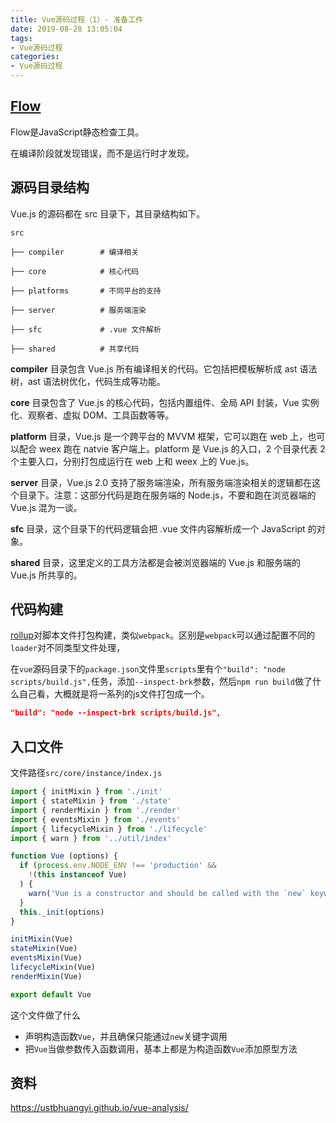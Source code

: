 ```yaml
---
title: Vue源码过程（1）- 准备工作
date: 2019-08-28 13:05:04
tags: 
- Vue源码过程
categories: 
- Vue源码过程
---
```


## [Flow](https://flow.org/)

Flow是JavaScript静态检查工具。

在编译阶段就发现错误，而不是运行时才发现。



## 源码目录结构

Vue.js 的源码都在 src 目录下，其目录结构如下。

```
src

├── compiler        # 编译相关 

├── core            # 核心代码 

├── platforms       # 不同平台的支持

├── server          # 服务端渲染

├── sfc             # .vue 文件解析

├── shared          # 共享代码
```

**compiler** 目录包含 Vue.js 所有编译相关的代码。它包括把模板解析成 ast 语法树，ast 语法树优化，代码生成等功能。

**core** 目录包含了 Vue.js 的核心代码，包括内置组件、全局 API 封装，Vue 实例化、观察者、虚拟 DOM、工具函数等等。

**platform** 目录，Vue.js 是一个跨平台的 MVVM 框架，它可以跑在 web 上，也可以配合 weex 跑在 natvie 客户端上。platform 是 Vue.js 的入口，2 个目录代表 2 个主要入口，分别打包成运行在 web 上和 weex 上的 Vue.js。

**server** 目录，Vue.js 2.0 支持了服务端渲染，所有服务端渲染相关的逻辑都在这个目录下。注意：这部分代码是跑在服务端的 Node.js，不要和跑在浏览器端的 Vue.js 混为一谈。

**sfc** 目录，这个目录下的代码逻辑会把 .vue 文件内容解析成一个 JavaScript 的对象。

**shared** 目录，这里定义的工具方法都是会被浏览器端的 Vue.js 和服务端的 Vue.js 所共享的。



## 代码构建

[rollup](https://rollupjs.org/guide/en/)对脚本文件打包构建，类似`webpack`。区别是`webpack`可以通过配置不同的`loader`对不同类型文件处理，

在`vue`源码目录下的`package.json`文件里`scripts`里有个`"build": "node scripts/build.js",`任务，添加`--inspect-brk`参数，然后`npm run build`做了什么自己看，大概就是将一系列的js文件打包成一个。

```json
"build": "node --inspect-brk scripts/build.js",
```



## 入口文件

文件路径`src/core/instance/index.js`

```javascript
import { initMixin } from './init'
import { stateMixin } from './state'
import { renderMixin } from './render'
import { eventsMixin } from './events'
import { lifecycleMixin } from './lifecycle'
import { warn } from '../util/index'

function Vue (options) {
  if (process.env.NODE_ENV !== 'production' &&
    !(this instanceof Vue)
  ) {
    warn('Vue is a constructor and should be called with the `new` keyword')
  }
  this._init(options)
}

initMixin(Vue)
stateMixin(Vue)
eventsMixin(Vue)
lifecycleMixin(Vue)
renderMixin(Vue)

export default Vue
```

这个文件做了什么

- 声明构造函数`Vue`，并且确保只能通过`new`关键字调用
- 把`Vue`当做参数传入函数调用，基本上都是为构造函数`Vue`添加原型方法



## 资料

https://ustbhuangyi.github.io/vue-analysis/